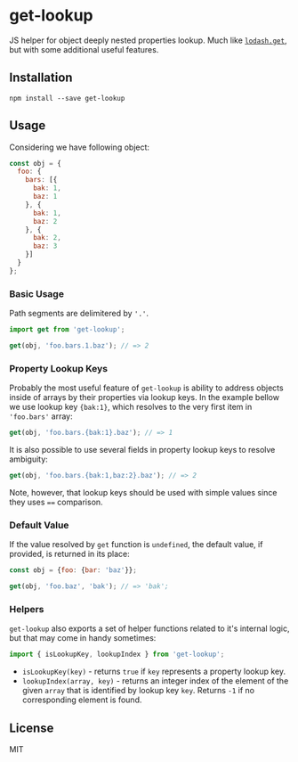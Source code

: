 get-lookup
==========

JS helper for object deeply nested properties lookup. Much like
[`lodash.get`](https://www.npmjs.com/package/lodash.get), but with some
additional useful features.

## Installation

```
npm install --save get-lookup
```

## Usage

Considering we have following object:

```js
const obj = {
  foo: {
    bars: [{
      bak: 1,
      baz: 1
    }, {
      bak: 1,
      baz: 2
    }, {
      bak: 2,
      baz: 3
    }]
  }
};
```

### Basic Usage

Path segments are delimitered by `'.'`.

```js
import get from 'get-lookup';

get(obj, 'foo.bars.1.baz'); // => 2
```

### Property Lookup Keys

Probably the most useful feature of `get-lookup` is ability to address objects
inside of arrays by their properties via lookup keys. In the example bellow we
use lookup key `{bak:1}`, which resolves to the very first item in `'foo.bars'`
array:

```js
get(obj, 'foo.bars.{bak:1}.baz'); // => 1
```

It is also possible to use several fields in property lookup keys to resolve
ambiguity:

```js
get(obj, 'foo.bars.{bak:1,baz:2}.baz'); // => 2
```

Note, however, that lookup keys should be used with simple values since they
uses `==` comparison.

### Default Value

If the value resolved by `get` function is `undefined`, the default value, if
provided, is returned in its place:

```js
const obj = {foo: {bar: 'baz'}};

get(obj, 'foo.baz', 'bak'); // => 'bak';
```

### Helpers

`get-lookup` also exports a set of helper functions related to it's internal
logic, but that may come in handy sometimes:

```js
import { isLookupKey, lookupIndex } from 'get-lookup';
```

- `isLookupKey(key)` - returns `true` if `key` represents a property lookup key.
- `lookupIndex(array, key)` - returns an integer index of the element of the
  given `array` that is identified by lookup key `key`. Returns `-1` if no
  corresponding element is found.

## License

MIT
